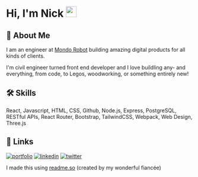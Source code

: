 # Hi, I'm Nick <img src="https://media.giphy.com/media/hvRJCLFzcasrR4ia7z/giphy.gif" width="29px" height="29px">

## 🚀 About Me

I am an engineer at [Mondo Robot](https://www.mondorobot.com/) building amazing digital products for all kinds of clients.

I'm civil engineer turned front end developer and I love buildling any- and everything, from code, to Legos, woodworking, or something entirely new!

## 🛠 Skills
React, Javascript, HTML, CSS, Github, Node.js, Express, PostgreSQL, RESTful APIs, React Router, Bootstrap, TailwindCSS, Webpack, Web Design, Three.js

## 🔗 Links
[![portfolio](https://img.shields.io/badge/Nick_Oelsner-000?style=for-the-badge&logo=about-dot-me&logoColor=white)](https://nickoelsner.com/)
[![linkedin](https://img.shields.io/badge/linkedin-0A66C2?style=for-the-badge&logo=linkedin&logoColor=white)](https://www.linkedin.com/in/nickoelsner/)
[![twitter](https://img.shields.io/badge/twitter-1DA1F2?style=for-the-badge&logo=twitter&logoColor=white)](https://twitter.com/NickOelsner)

I made this using [readme.so](readme.so) (created by my wonderful fiancée) 
